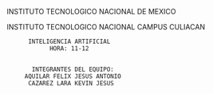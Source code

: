    INSTITUTO TECNOLOGICO NACIONAL DE MEXICO

INSTITUTO TECNOLOGICO NACIONAL CAMPUS CULIACAN
          
          INTELIGENCIA ARTIFICIAL
                HORA: 11-12

                
           INTEGRANTES DEL EQUIPO:
         AQUILAR FELIX JESUS ANTONIO
          CAZAREZ LARA KEVIN JESUS

